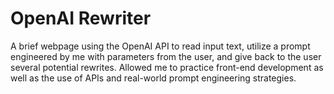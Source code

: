 # OpenAI Rewriter
 A brief webpage using the OpenAI API to read input text, utilize a prompt engineered by me with parameters from the user, and give back to the user several potential rewrites. Allowed me to practice front-end development as well as the use of APIs and real-world prompt engineering strategies.
